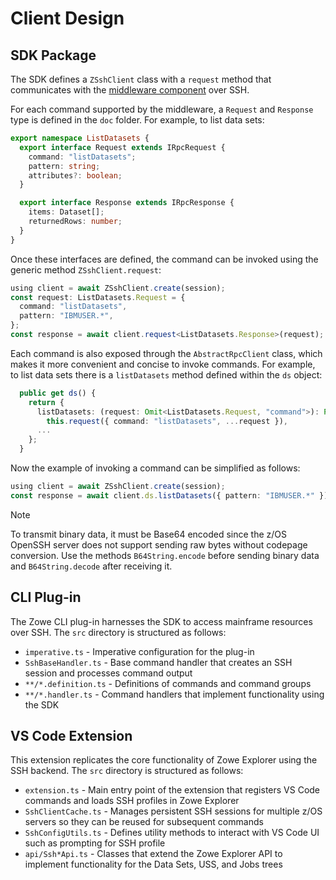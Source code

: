 # Client Design

## SDK Package

The SDK defines a `ZSshClient` class with a `request` method that communicates with the [middleware component](../server/ioserver_architecture.md) over SSH.

For each command supported by the middleware, a `Request` and `Response` type is defined in the `doc` folder. For example, to list data sets:

```typescript
export namespace ListDatasets {
  export interface Request extends IRpcRequest {
    command: "listDatasets";
    pattern: string;
    attributes?: boolean;
  }

  export interface Response extends IRpcResponse {
    items: Dataset[];
    returnedRows: number;
  }
}
```

Once these interfaces are defined, the command can be invoked using the generic method `ZSshClient.request`:

```typescript
using client = await ZSshClient.create(session);
const request: ListDatasets.Request = {
  command: "listDatasets",
  pattern: "IBMUSER.*",
};
const response = await client.request<ListDatasets.Response>(request);
```

Each command is also exposed through the `AbstractRpcClient` class, which makes it more convenient and concise to invoke commands. For example, to list data sets there is a `listDatasets` method defined within the `ds` object:

```typescript
  public get ds() {
    return {
      listDatasets: (request: Omit<ListDatasets.Request, "command">): Promise<ListDatasets.Response> =>
        this.request({ command: "listDatasets", ...request }),
      ...
    };
  }
```

Now the example of invoking a command can be simplified as follows:

```typescript
using client = await ZSshClient.create(session);
const response = await client.ds.listDatasets({ pattern: "IBMUSER.*" });
```

> [!NOTE]
> To transmit binary data, it must be Base64 encoded since the z/OS OpenSSH server does not support sending raw bytes without codepage conversion. Use the methods `B64String.encode` before sending binary data and `B64String.decode` after receiving it.

## CLI Plug-in

The Zowe CLI plug-in harnesses the SDK to access mainframe resources over SSH. The `src` directory is structured as follows:

- `imperative.ts` - Imperative configuration for the plug-in
- `SshBaseHandler.ts` - Base command handler that creates an SSH session and processes command output
- `**/*.definition.ts` - Definitions of commands and command groups
- `**/*.handler.ts` - Command handlers that implement functionality using the SDK

## VS Code Extension

This extension replicates the core functionality of Zowe Explorer using the SSH backend. The `src` directory is structured as follows:

- `extension.ts` - Main entry point of the extension that registers VS Code commands and loads SSH profiles in Zowe Explorer
- `SshClientCache.ts` - Manages persistent SSH sessions for multiple z/OS servers so they can be reused for subsequent commands
- `SshConfigUtils.ts` - Defines utility methods to interact with VS Code UI such as prompting for SSH profile
- `api/Ssh*Api.ts` - Classes that extend the Zowe Explorer API to implement functionality for the Data Sets, USS, and Jobs trees
